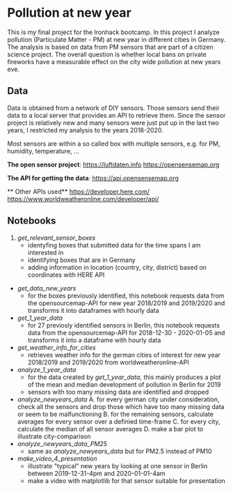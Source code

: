 # Pollution at new year

This is my final project for the Ironhack bootcamp. In this project I analyze pollution (Particulate Matter - PM) at new year in different cities in Germany. The analysis is based on data from PM sensors that are part of a citizen science project. The overall question is whether local bans on private fireworks have a measurable effect on the city wide pollution at new years eve.

## Data
Data is obtained from a network of DIY sensors. Those sensors send their data to a local server that provides an API to retrieve them. Since the sensor project is relatively new and many sensors were just put up in the last two years, I restricted my analysis to the years 2018-2020. 

Most sensors are within a so called box with multiple sensors, e.g. for PM, humidity, temperature, ...

**The open sensor project**:
https://luftdaten.info
https://opensensemap.org


**The API for getting the data**:
https://api.opensensemap.org

** Other APIs used**
https://developer.here.com/
https://www.worldweatheronline.com/developer/api/

## Notebooks
1. *get_relevant_sensor_boxes*
	* identyfing boxes that submitted data for the time spans I am interested in
	* identifying boxes that are in Germany
	* adding information in location (country, city, district) based on coordinates with HERE API
* *get_data_new_years*
	* for the boxes previously identified, this notebook requests data from the opensourcemap-API for new year 2018/2019 and 2019/2020 and transforms it into dataframes with hourly data
* *get_1_year_data*
	* for 27 previosly identified sensors in Berlin, this notebook requests data from the opensourcemap-API for 2018-12-30 - 2020-01-05 and transforms it into a dataframe with hourly data
* *get_weather_info_for_cities*
	* retrieves weather info for the german cities of interest for new year 2018/2019 and 2019/2020 from worldweatheronline-API
* *analyze_1_year_data*
	* for the data created by *get_1_year_data*, this mainly produces a plot of the mean and median development of pollution in Berlin for 2019
	* sensors with too many missing data are identified and dropped
* *analyze_newyears_data*
	A. for every german city under consideration, check all the sensors and drop those which have too many missing data or seem to be malfunctioning
	B. for the remaining sensors, calculate averages for every sensor over a definied time-frame
	C. for every city, calculate the median of all sensor averages
	D. make a bar plot to illustrate city-comparison
* *analyze_newyears_data_PM25*
	* same as *analyze_newyears_data* but for PM2.5 instead of PM10
* *make_video_4_presentation*
	* illustrate "typical" new years by looking at one sensor in Berlin between 2019-12-31-4pm and 2020-01-01-4am
	* make a video with matplotlib for that sensor suitable for presentation
	




	




